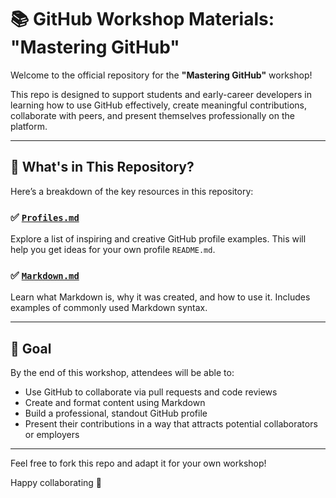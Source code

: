 # 📚 GitHub Workshop Materials: "Mastering GitHub"

Welcome to the official repository for the **"Mastering GitHub"** workshop!

This repo is designed to support students and early-career developers in learning how to use GitHub effectively, create meaningful contributions, collaborate with peers, and present themselves professionally on the platform.

---

## 📁 What's in This Repository?

Here’s a breakdown of the key resources in this repository:

### ✅ [`Profiles.md`](./Profiles.md)
Explore a list of inspiring and creative GitHub profile examples. This will help you get ideas for your own profile `README.md`.

### ✅ [`Markdown.md`](./Markdown.md)
Learn what Markdown is, why it was created, and how to use it. Includes examples of commonly used Markdown syntax.

---

## 🎯 Goal

By the end of this workshop, attendees will be able to:
- Use GitHub to collaborate via pull requests and code reviews
- Create and format content using Markdown
- Build a professional, standout GitHub profile
- Present their contributions in a way that attracts potential collaborators or employers

---

Feel free to fork this repo and adapt it for your own workshop!

Happy collaborating 🚀
